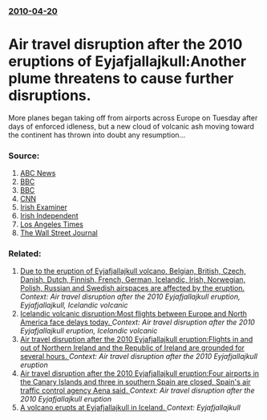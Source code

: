 ### [2010-04-20](/news/2010/04/20/index.md)

# Air travel disruption after the 2010 eruptions of Eyjafjallajkull:Another plume threatens to cause further disruptions. 

More planes began taking off from airports across Europe on Tuesday after days of enforced idleness, but a new cloud of volcanic ash moving toward the continent has thrown into doubt any resumption...


### Source:

1. [ABC News](http://abcnews.go.com/GMA/Eco/iceland-volcano-ash-airports-open-flights-eruption-clouds/story?id=10421864)
2. [BBC](http://news.bbc.co.uk/1/hi/uk/8633597.stm)
3. [BBC](http://news.bbc.co.uk/2/hi/europe/8631238.stm)
4. [CNN](http://edition.cnn.com/2010/TRAVEL/04/20/volcano.ash/?hpt=T1)
5. [Irish Examiner](http://www.examiner.ie/breakingnews/ireland/ryanair-cancels-ireland-and-uk-flights-until-friday-454664.html#ixzz0leXhkal8)
6. [Irish Independent](http://www.independent.ie/national-news/latest-travel-update-dublin-airport-to-remain-closed-until-7pm-2143984.html)
7. [Los Angeles Times](http://www.latimes.com/news/nationworld/world/la-fg-volcano-travel-20100421,0,6446806.story)
8. [The Wall Street Journal](http://online.wsj.com/article/BT-CO-20100420-709555.html?mod=WSJ_latestheadlines)

### Related:

1. [Due to the eruption of Eyjafjallajkull volcano, Belgian, British, Czech, Danish, Dutch, Finnish, French, German, Icelandic, Irish, Norwegian, Polish, Russian and Swedish airspaces are affected by the eruption. ](/news/2010/04/15/due-to-the-eruption-of-eyjafjallajokull-volcano-belgian-british-czech-danish-dutch-finnish-french-german-icelandic-irish-norwegia.md) _Context: Air travel disruption after the 2010 Eyjafjallajkull eruption, Eyjafjallajkull, Icelandic volcanic_
2. [Icelandic volcanic disruption:Most flights between Europe and North America face delays today. ](/news/2010/05/8/icelandic-volcanic-disruption-pmost-flights-between-europe-and-north-america-face-delays-today.md) _Context: Air travel disruption after the 2010 Eyjafjallajkull eruption, Icelandic volcanic_
3. [Air travel disruption after the 2010 Eyjafjallajkull eruption:Flights in and out of Northern Ireland and the Republic of Ireland are grounded for several hours. ](/news/2010/05/4/air-travel-disruption-after-the-2010-eyjafjallajokull-eruption-pflights-in-and-out-of-northern-ireland-and-the-republic-of-ireland-are-groun.md) _Context: Air travel disruption after the 2010 Eyjafjallajkull eruption_
4. [Air travel disruption after the 2010 Eyjafjallajkull eruption:Four airports in the Canary Islands and three in southern Spain are closed, Spain's air traffic control agency Aena said. ](/news/2010/05/11/air-travel-disruption-after-the-2010-eyjafjallajokull-eruption-pfour-airports-in-the-canary-islands-and-three-in-southern-spain-are-closed.md) _Context: Air travel disruption after the 2010 Eyjafjallajkull eruption_
5. [A volcano erupts at Eyjafjallajkull in Iceland. ](/news/2010/03/21/a-volcano-erupts-at-eyjafjallajokull-in-iceland.md) _Context: Eyjafjallajkull_
